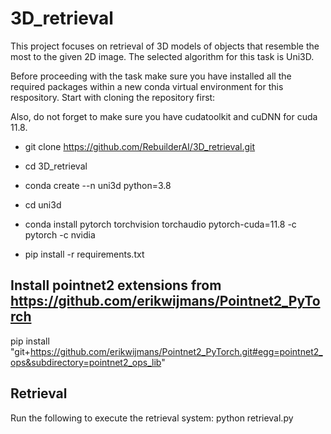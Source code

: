 # 3D_retrieval

This project focuses on retrieval of 3D models of objects that resemble the most to the given 2D image.
The selected algorithm for this task is Uni3D.

Before proceeding with the task make sure you have installed all the required packages within a new conda virtual environment for this respository.
Start with cloning the repository first:

Also, do not forget to make sure you have cudatoolkit and cuDNN for cuda 11.8. 

* git clone https://github.com/RebuilderAI/3D_retrieval.git
* cd 3D_retrieval

* conda create --n uni3d python=3.8 
* cd uni3d
* conda install pytorch torchvision torchaudio pytorch-cuda=11.8 -c pytorch -c nvidia
* pip install -r requirements.txt 

## Install pointnet2 extensions from https://github.com/erikwijmans/Pointnet2_PyTorch
pip install "git+https://github.com/erikwijmans/Pointnet2_PyTorch.git#egg=pointnet2_ops&subdirectory=pointnet2_ops_lib"

## Retrieval

Run the following to execute the retrieval system: python retrieval.py 
